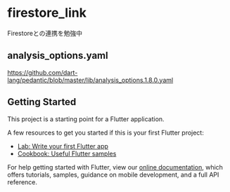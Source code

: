 # firestore_link

Firestoreとの連携を勉強中

## analysis_options.yaml
https://github.com/dart-lang/pedantic/blob/master/lib/analysis_options.1.8.0.yaml

## Getting Started

This project is a starting point for a Flutter application.

A few resources to get you started if this is your first Flutter project:

- [Lab: Write your first Flutter app](https://flutter.dev/docs/get-started/codelab)
- [Cookbook: Useful Flutter samples](https://flutter.dev/docs/cookbook)

For help getting started with Flutter, view our
[online documentation](https://flutter.dev/docs), which offers tutorials,
samples, guidance on mobile development, and a full API reference.
